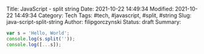 Title: JavaScript - split string
Date: 2021-10-22 14:49:34
Modified: 2021-10-22 14:49:34
Category: Tech
Tags: #tech, #javascript, #split, #string
Slug: java-script-split-string
Author: filipgorczynski
Status: draft
Summary:

```javascript
var s = 'Hello, World';
console.log(s.split(''));
console.log([...s]);
```
